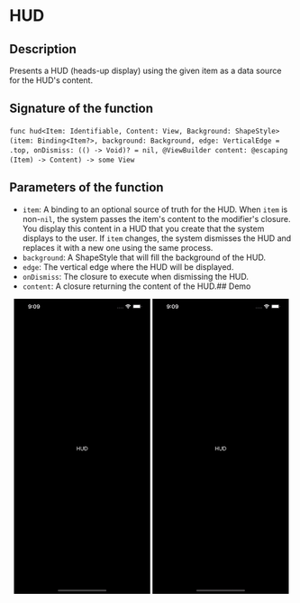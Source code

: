 # HUD

## Description 
Presents a HUD (heads-up display) using the given item as a data source for the HUD's content.

## Signature of the function 
`func hud<Item: Identifiable, Content: View, Background: ShapeStyle>(item: Binding<Item?>, background: Background, edge: VerticalEdge = .top, onDismiss: (() -> Void)? = nil, @ViewBuilder content: @escaping (Item) -> Content) -> some View`

## Parameters of the function
- `item`: A binding to an optional source of truth for the HUD. When `item` is non-`nil`, the system passes the item's content to the modifier's closure. You display this content in a HUD that you create that the system displays to the user. If `item` changes, the system dismisses the HUD and replaces it with a new one using the same process.
- `background`: A ShapeStyle that will fill the background of the HUD.
- `edge`: The vertical edge where the HUD will be displayed.
- `onDismiss`: The closure to execute when dismissing the HUD.
- `content`: A closure returning the content of the HUD.## Demo
<p align="center">
<img src="/Documentation/Assets/HUDTop.gif" width="48%">  
<img src="/Documentation/Assets/HUDBottom.gif" width="48%">
</p>
